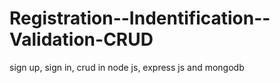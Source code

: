 # Registration--Indentification--Validation-CRUD
 sign up, sign in, crud in node js, express js and mongodb
